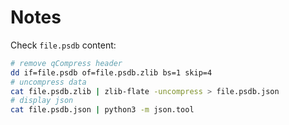 # Notes

Check `file.psdb` content:

```bash
# remove qCompress header
dd if=file.psdb of=file.psdb.zlib bs=1 skip=4
# uncompress data
cat file.psdb.zlib | zlib-flate -uncompress > file.psdb.json
# display json
cat file.psdb.json | python3 -m json.tool
```
